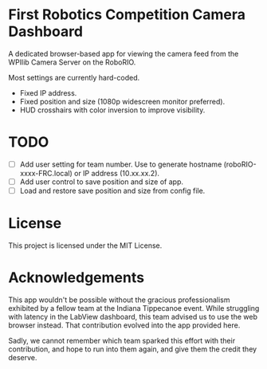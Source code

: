 # First Robotics Competition Camera Dashboard

A dedicated browser-based app for viewing the camera feed from the WPIlib Camera Server on the RoboRIO.

Most settings are currently hard-coded.

- Fixed IP address.
- Fixed position and size (1080p widescreen monitor preferred).
- HUD crosshairs with color inversion to improve visibility.


# TODO

- [ ] Add user setting for team number. Use to generate hostname (roboRIO-xxxx-FRC.local) or IP address (10.xx.xx.2).
- [ ] Add user control to save position and size of app.
- [ ] Load and restore save position and size from config file.

# License
This project is licensed under the MIT License.

# Acknowledgements

This app wouldn't be possible without the gracious professionalism exhibited by
a fellow team at the Indiana Tippecanoe event.  While struggling with latency
in the LabView dashboard, this team advised us to use the web browser instead.
That contribution evolved into the app provided here.

Sadly, we cannot remember which team sparked this effort with their
contribution, and hope to run into them again, and give them the credit they
deserve.
